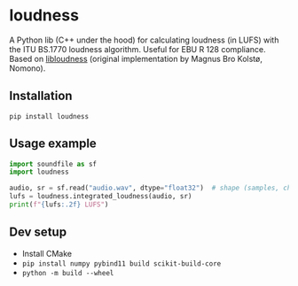 # loudness

A Python lib (C++ under the hood) for calculating loudness (in LUFS) with the ITU BS.1770 loudness algorithm. Useful for EBU R 128 compliance. Based on [libloudness](https://github.com/nomonosound/libloudness) (original implementation by Magnus Bro Kolstø, Nomono).

## Installation

`pip install loudness`

## Usage example

```python
import soundfile as sf
import loudness

audio, sr = sf.read("audio.wav", dtype="float32")  # shape (samples, channels)
lufs = loudness.integrated_loudness(audio, sr)
print(f"{lufs:.2f} LUFS")
```

## Dev setup

* Install CMake
* `pip install numpy pybind11 build scikit-build-core`
* `python -m build --wheel`
